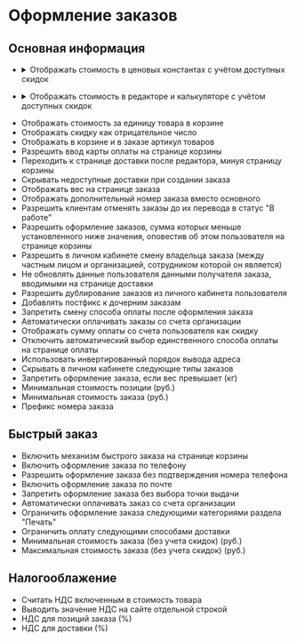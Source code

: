 # Оформление заказов

## Основная информация
* <details><summary>Отображать стоимость в ценовых константах с учётом доступных скидок</summary>

    <table>
    <tr>
    <td>Базовая цена продукта без скидки.<br>Отображается, когда параметр выключен.</td>
    <td>Цена продукта с учётом доступных скидок.<br>Отображается, когда параметр включен.</td>
    </tr>
    <tr>
    <td>
    <img src="../_media/order/order51.png">
    </td>
    <td>
    <img src="../_media/order/order52.png">
    </td>
    </tr>
    </table>

</details>

* <details><summary>Отображать стоимость в редакторе и калькуляторе с учётом доступных скидок</summary>

    <table>
    <tr>
    <td>Базовая цена продукта без скидки.<br>Отображается, когда параметр выключен.</td>
    <td>Цена продукта с учётом доступных скидок.<br>Отображается, когда параметр включен.</td>
    </tr>
    <tr>
    <td>
    В калькуляторе
    <img src="../_media/order/order53.png" width=70%>
    </td>
    <td>
    В калькуляторе
    <img src="../_media/order/order54.png" width=70%>
    </td>
    </tr>
    <tr>
    <td>
    В редакторе
    <img src="../_media/order/order55.png">
    </td>
    <td>
    В редакторе
    <img src="../_media/order/order56.png">
    </td>
    </tr>
    </table>

</details>

* Отображать стоимость за единицу товара в корзине
* Отображать скидку как отрицательное число
* Отображать в корзине и в заказе артикул товаров
* Разрешить ввод карты оплаты на странице корзины
* Переходить к странице доставки после редактора, минуя страницу корзины
* Скрывать недоступные доставки при создании заказа
* Отображать вес на странице заказа
* Отображать дополнительный номер заказа вместо основного
* Разрешить клиентам отменять заказы до их перевода в статус "В работе"
* Разрешить оформление заказов, сумма которых меньше установленного ниже значения, оповестив об этом пользователя на странице корзины
* Разрешить в личном кабинете смену владельца заказа (между частным лицом и организацией, сотрудником которой он является)
* Не обновлять данные пользователя данными получателя заказа, вводимыми на странице доставки
* Разрешить дублирование заказов из личного кабинета пользователя
* Добавлять постфикс к дочерним заказам
* Запретить смену способа оплаты после оформления заказа
* Автоматически оплачивать заказы со счета организации
* Отображать сумму оплаты со счета пользователя как скидку
* Отключить автоматический выбор единственного способа оплаты на странице оплаты
* Использовать инвертированный порядок вывода адреса
* Скрывать в личном кабинете следующие типы заказов
* Запретить оформление заказа, если вес превышает (кг)
* Минимальная стоимость позиции (руб.)
* Минимальная стоимость заказа (руб.)
* Префикс номера заказа

## Быстрый заказ
* Включить механизм быстрого заказа на странице корзины
* Включить оформление заказа по телефону
* Разрешить оформление заказа без подтверждения номера телефона
* Включить оформление заказа по почте
* Запретить оформление заказа без выбора точки выдачи
* Автоматически оплачивать заказ со счета организации
* Ограничить оформление заказа следующими категориями раздела "Печать"
* Ограничить оплату следующими способами доставки
* Минимальная стоимость заказа (без учета скидок) (руб.)
* Максимальная стоимость заказа (без учета скидок) (руб.)

## Налогооблажение
* Считать НДС включенным в стоимость товара
* Выводить значение НДС на сайте отдельной строкой
* НДС для позиций заказа (%)
* НДС для доставки (%)